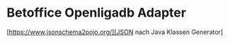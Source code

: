 # Betoffice Openligadb Adapter

[https://www.jsonschema2pojo.org/][JSON nach Java Klassen Generator]

[JSON nach Java Klassen Generator]: https://www.jsonschema2pojo.org/
